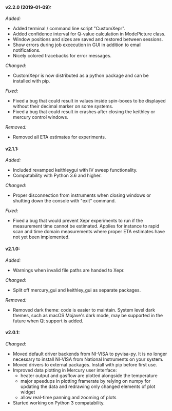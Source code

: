 #### v2.2.0 (2019-01-09):
_Added:_
- Added terminal / command line script "CustomXepr".
- Added confidence interval for Q-value calculation in ModePicture class.
- Window positions and sizes are saved and restored between sessions.
- Show errors during job excecution in GUI in addition to email notifications.
- Nicely colored tracebacks for error messages.

_Changed:_
- CustomXepr is now distributed as a python package and can be installed with pip.

_Fixed:_
- Fixed a bug that could result in values inside spin-boxes to be displayed without their decimal marker on some
systems.
- Fixed a bug that could result in crashes after closing the keithley or mercury control windows.

_Removed:_
- Removed all ETA estimates for experiments.

#### v2.1.1:
_Added:_
- Included revamped keithleygui with IV sweep functionality.
- Compatability with Python 3.6 and higher.

_Changed:_
- Proper disconnection from instruments when closing windows or shutting down the console with "exit" command.

_Fixed:_
- Fixed a bug that would prevent Xepr experiments to run if the measurement time cannot be estimated. Applies for
instance to rapid scan and time domain measurements where proper ETA estimates have not yet been implemented.

#### v2.1.0:
_Added:_
- Warnings when invalid file paths are handed to Xepr.

_Changed:_
- Split off mercury_gui and keithley_gui as separate packages.

_Removed:_
- Removed dark theme: code is easier to maintain. System level dark themes, such as macOS Mojave's dark mode, may be
supported in the future when Qt support is added.

#### v2.0.1:
_Changed:_
- Moved default driver backends from NI-VISA to pyvisa-py. It is no longer necessary to install NI-VISA from National
Instruments on your system.
- Moved drivers to external packages. Install with pip before first use.
- Improved data plotting in Mercury user interface:
    - heater output and gasflow are plotted alongside the temperature
    - major speedups in plotting framerate by relying on numpy for updating the data and redrawing only changed elements
    of plot widget
    - allow real-time panning and zooming of plots
- Started working on Python 3 compatability.
